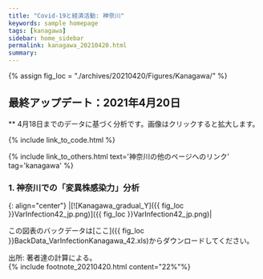 ```yaml
---
title: "Covid-19と経済活動: 神奈川"
keywords: sample homepage
tags: [kanagawa]
sidebar: home_sidebar
permalink: kanagawa_20210420.html
summary:
---
```


{% assign fig_loc = "./archives/20210420/Figures/Kanagawa/" %}

## 最終アップデート：2021年4月20日
** 4月18日までのデータに基づく分析です。画像はクリックすると拡大します。

{% include link_to_code.html %}

{% include link_to_others.html text='神奈川の他のページへのリンク' tag='kanagawa' %}

### 1. 神奈川での「変異株感染力」分析

<!-- #### (i) 基本シナリオ

{: align="center"}
|[![Kanagawa_gradual_Y]({{ fig_loc }}GradualRecovery1_jp.png)]({{ fig_loc }}GradualRecovery1_jp.png)|

この図表のバックデータは[ここ]({{ fig_loc }}BackData_GradualRecoveryKanagawa_1.xls)からダウンロードしてください。

出所: 著者達の計算による。<br>
{% include footnote_20210330_1.html %} -->

<!-- #### (ii) 気の引き締まりシナリオ

{: align="center"}
|[![Kanagawa_gradual_Y]({{ fig_loc }}GradualRecovery3_jp.png)]({{ fig_loc }}GradualRecovery3_jp.png)|

この図表のバックデータは[ここ]({{ fig_loc }}BackData_GradualRecoveryKanagawa_3.xls)からダウンロードしてください。

出所: 著者達の計算による。<br>
{% include footnote_20210330_2.html %} -->

<!-- #### (ii) 変異株シナリオ

{: align="center"}
|[![Kanagawa_gradual_Y]({{ fig_loc }}GradualRecovery41_jp.png)]({{ fig_loc }}GradualRecovery41_jp.png)|

この図表のバックデータは[ここ]({{ fig_loc }}BackData_GradualRecoveryKanagawa_41.xls)からダウンロードしてください。

出所: 著者達の計算による。<br>
{% include footnote_20210330_34.html %}
このシナリオでの今週の変異株割合初期値は1.72%です。 -->

<!-- #### (i) 変異株シナリオ -->

{: align="center"}
|[![Kanagawa_gradual_Y]({{ fig_loc }}VarInfection42_jp.png)]({{ fig_loc }}VarInfection42_jp.png)|

この図表のバックデータは[ここ]({{ fig_loc }}BackData_VarInfectionKanagawa_42.xls)からダウンロードしてください。

出所: 著者達の計算による。<br>
{% include footnote_20210420.html content="22%"%}
<!-- 22.34% -->

